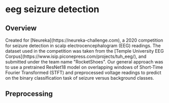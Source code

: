 # eeg seizure detection
 
 <h2>Overview</h2>
Created for [Neureka](https://neureka-challenge.com), a 2020 competition for seizure detection in scalp electrocencephalogram (EEG) readings. The dataset used in the competition was taken from the [Temple University EEG Corpus](https://www.isip.piconepress.com/projects/tuh_eeg/), and submitted under the team name "RocketShoes". Our general approach was to use a pretrained ResNet18 model on overlapping windows of Short-Time Fourier Transformed (STFT) and preprocessed voltage readings to predict on the binary classification task of seizure versus background classes. 

<h2>Preprocessing</h2>
